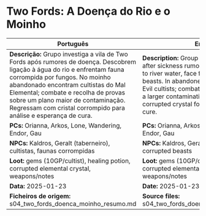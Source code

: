 # Two Fords: A Doença do Rio e o Moinho

| Português | English |
|-----------|---------|
| **Descrição:** Grupo investiga a vila de Two Fords após rumores de doença. Descobrem ligação à água do rio e enfrentam fauna corrompida por fungos. No moinho abandonado encontram cultistas do Mal Elemental; combate e recolha de provas sobre um plano maior de contaminação. Regressam com cristal corrompido para análise e esperança de cura.<br> | **Description:** Group investigates Two Fords after sickness rumors. Discover connection to river water, face fungus-corrupted beasts. In abandoned mill, find Elemental Evil cultists; combat and collect evidence of a larger contamination plot. Return with corrupted crystal for analysis and hope of cure.<br> |
| **PCs:** Orianna, Arkos, Lone, Wandering, Endor, Gau | **PCs:** Orianna, Arkos, Lone, Wandering, Endor, Gau |
| **NPCs:** Kaldros, Geralt (taberneiro), cultistas, faunas corrompidas | **NPCs:** Kaldros, Geralt (innkeeper), cultists, corrupted beasts |
| **Loot:** gems (10GP/cultist), healing potion, corrupted elemental crystal, weapons/notes | **Loot:** gems (10GP/cultist), healing potion, corrupted elemental crystal, weapons/notes |
| **Data:** 2025-01-23 | **Date:** 2025-01-23 |
| **Ficheiros de origem:** s04_two_fords_doenca_moinho_resumo.md | **Source files:** s04_two_fords_doenca_moinho_resumo.md |


















